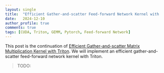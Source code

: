 ```yaml
---
layout: single
title:  "Efficient Gather-and-scatter Feed-forward Network Kernel with Triton"
date:   2024-12-10
author_profile: true
comments: true
tags: [CUDA, Triton, GEMM, Pytorch, Feed-forward Network]
---
```


This post is the continuation of [Efficient Gather-and-scatter Matrix Multiplication Kernel with Triton](https://xenshinu.github.io/triton_gather_scatter/). We will implement an efficient gather-and-scatter feed-forward network kernel with Triton.

> TODO: 

